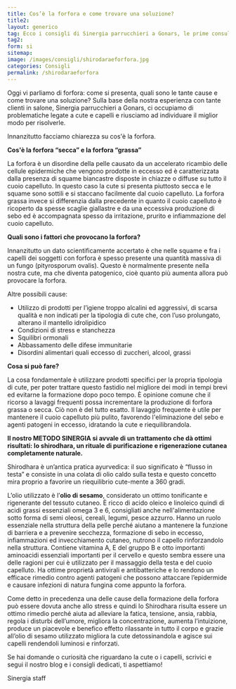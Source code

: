 ```yaml
---
title: Cos’è la forfora e come trovare una soluzione?
title2:
layout: generico
tag: Ecco i consigli di Sinergia parrucchieri a Gonars, le prime consulenti cutanee per la bellezza del tuo capello.
tag2:
form: si
sitemap:
image: /images/consigli/shirodaraeforfora.jpg
categories: Consigli
permalink: /shirodaraeforfora
---
```


Oggi vi parliamo di forfora: come si presenta, quali sono le tante cause e come trovare una soluzione? Sulla base della nostra esperienza con tante clienti in salone, Sinergia parrucchieri a Gonars, ci occupiamo di problematiche legate a cute e capelli e riusciamo ad individuare il miglior modo per risolverle.

Innanzitutto facciamo chiarezza su cos'è la forfora.

**Cos'è la forfora “secca” e la forfora “grassa”**

La forfora è un disordine della pelle causato da un accelerato ricambio delle cellule epidermiche che vengono prodotte in eccesso ed è caratterizzata dalla presenza di squame biancastre disposte in chiazze o diffuse su tutto il cuoio capelluto.
In questo caso la cute si presenta piuttosto secca e le squame sono sottili e si staccano facilmente dal cuoio capelluto.
La forfora grassa invece si differenzia dalla precedente in quanto il cuoio capelluto è ricoperto da spesse scaglie giallastre e da una eccessiva produzione di sebo ed è accompagnata spesso da irritazione, prurito e infiammazione del cuoio capelluto.

**Quali sono i fattori che provocano la forfora?**

Innanzitutto un dato scientificamente accertato è che nelle squame e fra i capelli dei soggetti con forfora è spesso presente una quantità massiva di un fungo (pityrosporum ovalis). Questo è normalmente presente nella nostra cute, ma che diventa patogenico, cioè quanto più aumenta allora può provocare la forfora.

Altre possibili cause:

- Utilizzo di prodotti per l’igiene troppo alcalini ed aggressivi, di scarsa qualità e non indicati per la tipologia di cute che, con l’uso prolungato, alterano il mantello idrolipidico
- Condizioni di stress e stanchezza
- Squilibri ormonali
- Abbassamento delle difese immunitarie
- Disordini alimentari quali eccesso di zuccheri, alcool, grassi

**Cosa si può fare?**

La cosa fondamentale è utilizzare prodotti specifici per la propria tipologia di cute, per poter trattare questo fastidio nel migliore dei modi in tempi brevi ed evitarne la formazione dopo poco tempo. È opinione comune che il ricorso a lavaggi frequenti possa incrementare la produzione di forfora grassa o secca. Ciò non è del tutto esatto.
Il lavaggio frequente è utile per mantenere il cuoio capelluto più pulito, favorendo l'eliminazione del sebo e agenti patogeni in eccesso, idratando la cute e riequilibrandola.

**Il nostro METODO SINERGIA si avvale di un trattamento che dà ottimi risultati: lo shirodhara, un rituale di purificazione e rigenerazione cutanea completamente naturale.**

Shirodhara è un’antica pratica ayurvedica: il suo significato è “flusso in testa” e consiste in una colata di olio caldo sulla testa e questo concetto mira proprio a favorire un riequilibrio cute-mente a 360 gradi.

L’olio utilizzato è l’**olio di sesamo**, considerato un ottimo tonificante e rigenerante del tessuto cutaneo.
È ricco di acido oleico e linoleico quindi di acidi grassi essenziali omega 3 e 6, consigliati anche nell'alimentazione sotto forma di semi oleosi, cereali, legumi, pesce azzurro. Hanno un ruolo essenziale nella struttura della pelle perché aiutano a mantenere la funzione di barriera e a prevenire secchezza, formazione di sebo in eccesso, infiammazioni ed invecchiamento cutaneo, nutrono il capello rinforzandolo nella struttura.
Contiene vitamina A, E del gruppo B e otto importanti aminoacidi essenziali importanti per il cervello e questo sembra essere una delle ragioni per cui è utilizzato per il massaggio della testa e del cuoio capelluto.
Ha ottime proprietà antivirali e antibatteriche e lo rendono un efficace rimedio contro agenti patogeni che possono attaccare l’epidermide e causare infezioni di natura fungina come appunto la forfora.

Come detto in precedenza una delle cause della formazione della forfora può essere dovuta anche allo stress e quindi lo Shirodhara risulta essere un ottimo rimedio perché aiuta ad alleviare la fatica, tensione, ansia, rabbia, regola i disturbi dell’umore, migliora la concentrazione, aumenta l’intuizione, produce un piacevole e benefico effetto rilassante in tutto il corpo e grazie all’olio di sesamo utilizzato migliora la cute detossinandola e agisce sui capelli rendendoli luminosi e rinforzati.

Se hai domande o curiosità che riguardano la cute o i capelli, scrivici e segui il nostro blog e i consigli dedicati, ti aspettiamo!

Sinergia staff
